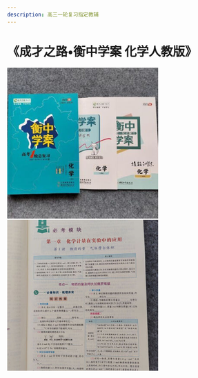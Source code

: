 ```yaml
---
description: 高三一轮复习指定教辅
---
```


# 《成才之路•衡中学案 化学人教版》

![](<../.gitbook/assets/image (4).png>)![](<../.gitbook/assets/image (5).png>)
